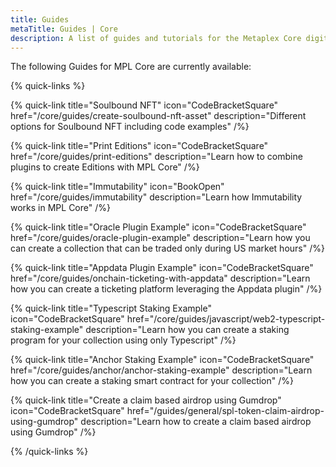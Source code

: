 ```yaml
---
title: Guides
metaTitle: Guides | Core
description: A list of guides and tutorials for the Metaplex Core digital asset standard on the Solana blockchain.
---
```


The following Guides for MPL Core are currently available:

{% quick-links %}

{% quick-link title="Soulbound NFT" icon="CodeBracketSquare" href="/core/guides/create-soulbound-nft-asset" description="Different options for Soulbound NFT including code examples" /%}

{% quick-link title="Print Editions" icon="CodeBracketSquare" href="/core/guides/print-editions" description="Learn how to combine plugins to create Editions with MPL Core" /%}

{% quick-link title="Immutability" icon="BookOpen" href="/core/guides/immutability" description="Learn how Immutability works in MPL Core" /%}

{% quick-link title="Oracle Plugin Example" icon="CodeBracketSquare" href="/core/guides/oracle-plugin-example" description="Learn how you can create a collection that can be traded only during US market hours" /%}

{% quick-link title="Appdata Plugin Example" icon="CodeBracketSquare" href="/core/guides/onchain-ticketing-with-appdata" description="Learn how you can create a ticketing platform leveraging the Appdata plugin" /%}

{% quick-link title="Typescript Staking Example" icon="CodeBracketSquare" href="/core/guides/javascript/web2-typescript-staking-example" description="Learn how you can create a staking program for your collection using only Typescript" /%}

{% quick-link title="Anchor Staking Example" icon="CodeBracketSquare" href="/core/guides/anchor/anchor-staking-example" description="Learn how you can create a staking smart contract for your collection" /%}

{% quick-link title="Create a claim based airdrop using Gumdrop" icon="CodeBracketSquare" href="/guides/general/spl-token-claim-airdrop-using-gumdrop" description="Learn how to create a claim based airdrop using Gumdrop" /%}

{% /quick-links %}